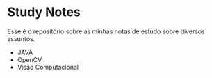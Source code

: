 # Study Notes

Esse é o repositório sobre as minhas notas de estudo sobre diversos assuntos. 

- JAVA
- OpenCV 
- Visão Computacional

